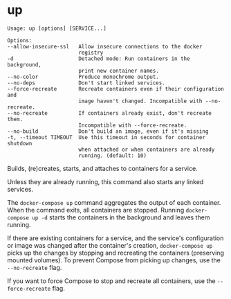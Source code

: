 <!--[metadata]>
+++
title = "up"
description = "Builds, (re)creates, starts, and attaches to containers for a service."
keywords = ["fig, composition, compose, docker, orchestration, cli,  up"]
[menu.main]
parent = "smn_compose_cli"
+++
<![end-metadata]-->

# up

```
Usage: up [options] [SERVICE...]

Options:
--allow-insecure-ssl   Allow insecure connections to the docker
                       registry
-d                     Detached mode: Run containers in the background,
                       print new container names.
--no-color             Produce monochrome output.
--no-deps              Don't start linked services.
--force-recreate       Recreate containers even if their configuration and
                       image haven't changed. Incompatible with --no-recreate.
--no-recreate          If containers already exist, don't recreate them.
                       Incompatible with --force-recreate.
--no-build             Don't build an image, even if it's missing
-t, --timeout TIMEOUT  Use this timeout in seconds for container shutdown
                       when attached or when containers are already
                       running. (default: 10)
```

Builds, (re)creates, starts, and attaches to containers for a service.

Unless they are already running, this command also starts any linked services.

The `docker-compose up` command aggregates the output of each container. When
the command exits, all containers are stopped. Running `docker-compose up -d`
starts the containers in the background and leaves them running.

If there are existing containers for a service, and the service's configuration
or image was changed after the container's creation, `docker-compose up` picks
up the changes by stopping and recreating the containers (preserving mounted
volumes). To prevent Compose from picking up changes, use the `--no-recreate`
flag.

If you want to force Compose to stop and recreate all containers, use the
`--force-recreate` flag.
